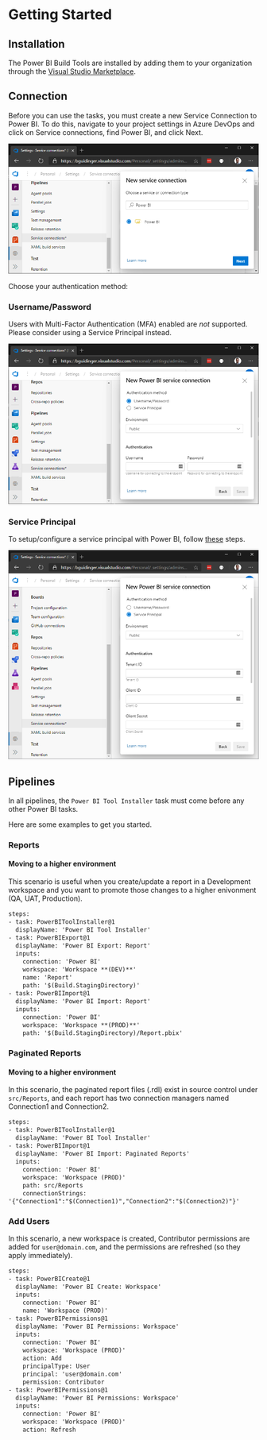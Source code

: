 # Getting Started



## Installation
The Power BI Build Tools are installed by adding them to your organization through the [Visual Studio Marketplace](https://marketplace.visualstudio.com/items?itemName=bguidinger.powerbi-build-tools).

## Connection

Before you can use the tasks, you must create a new Service Connection to Power BI. To do this, navigate to your project settings in Azure DevOps and click on Service connections, find Power BI, and click Next.

![Username/Password Connection](./images/new-connection.png)

Choose your authentication method:

### Username/Password

Users with Multi-Factor Authentication (MFA) enabled are _not_ supported. Please consider using a Service Principal instead.

![Username/Password Connection](./images/new-connection-usernamepassword.png)

### Service Principal

To setup/configure a service principal with Power BI, follow [these](https://docs.microsoft.com/en-us/power-bi/developer/embedded/embed-service-principal) steps.

![Service Principal Connection](./images/new-connection-serviceprincipal.png)


## Pipelines

In all pipelines, the `Power BI Tool Installer` task must come before any other Power BI tasks.

Here are some examples to get you started.

### Reports

#### Moving to a higher environment
This scenario is useful when you create/update a report in a Development workspace and you want to promote those changes to a higher enivonment (QA, UAT, Production).

```
steps:
- task: PowerBIToolInstaller@1
  displayName: 'Power BI Tool Installer'
- task: PowerBIExport@1
  displayName: 'Power BI Export: Report'
  inputs:
    connection: 'Power BI'
    workspace: 'Workspace **(DEV)**'
    name: 'Report'
    path: '$(Build.StagingDirectory)'
- task: PowerBIImport@1
  displayName: 'Power BI Import: Report'
  inputs:
    connection: 'Power BI'
    workspace: 'Workspace **(PROD)**'
    path: '$(Build.StagingDirectory)/Report.pbix'
```

### Paginated Reports

#### Moving to a higher environment

In this scenario, the paginated report files (.rdl) exist in source control under `src/Reports`, and each report has two connection managers named Connection1 and Connection2.

```
steps:
- task: PowerBIToolInstaller@1
  displayName: 'Power BI Tool Installer'
- task: PowerBIImport@1
  displayName: 'Power BI Import: Paginated Reports'
  inputs:
    connection: 'Power BI'
    workspace: 'Workspace (PROD)'
    path: src/Reports
    connectionStrings: '{"Connection1":"$(Connection1)","Connection2":"$(Connection2)"}'
```

### Add Users

In this scenario, a new workspace is created, Contributor permissions are added for `user@domain.com`, and the permissions are refreshed (so they apply immediately).

```
steps:
- task: PowerBICreate@1
  displayName: 'Power BI Create: Workspace'
  inputs:
    connection: 'Power BI'
    name: 'Workspace (PROD)'
- task: PowerBIPermissions@1
  displayName: 'Power BI Permissions: Workspace'
  inputs:
    connection: 'Power BI'
    workspace: 'Workspace (PROD)'
    action: Add
    principalType: User
    principal: 'user@domain.com'
    permission: Contributor
- task: PowerBIPermissions@1
  displayName: 'Power BI Permissions: Workspace'
  inputs:
    connection: 'Power BI'
    workspace: 'Workspace (PROD)'
    action: Refresh
```